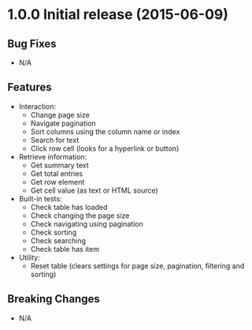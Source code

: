 ﻿<a name="1.0.0"></a>
# 1.0.0 Initial release (2015-06-09)

## Bug Fixes

- N/A

## Features

- Interaction:
  - Change page size
  - Navigate pagination
  - Sort columns using the column name or index
  - Search for text
  - Click row cell (looks for a hyperlink or button)
- Retrieve information:
  - Get summary text
  - Get total entries
  - Get row element
  - Get cell value (as text or HTML source)
- Built-in tests:
  - Check table has loaded
  - Check changing the page size
  - Check navigating using pagination
  - Check sorting
  - Check searching
  - Check table has item
- Utility:
  - Reset table (clears settings for page size, pagination, filtering and sorting)

## Breaking Changes

- N/A